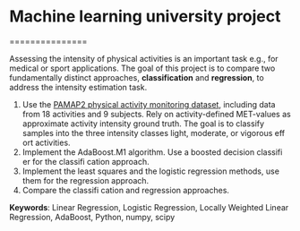 # Machine learning university project
===============


Assessing the intensity of physical activities is an important task e.g., for medical or sport applications. The goal of this project is to compare two fundamentally distinct approaches, **classification** and **regression**, to address the intensity estimation task.

  1. Use the [PAMAP2 physical activity monitoring dataset](https://archive.ics.uci.edu/ml/datasets/PAMAP2+Physical+Activity+Monitoring), including data from 18 activities and 9 subjects. Rely on activity-defined MET-values as approximate activity intensity ground truth. The goal is to classify samples into the three intensity classes light, moderate, or vigorous eff ort activities.
  2. Implement the AdaBoost.M1 algorithm. Use a boosted decision classifi er for the classifi cation approach.
  3. Implement the least squares and the logistic regression methods, use them for the regression approach.
  4. Compare the classifi cation and regression approaches.

**Keywords**: Linear Regression, Logistic Regression, Locally Weighted Linear Regression, AdaBoost,  Python, numpy, scipy

